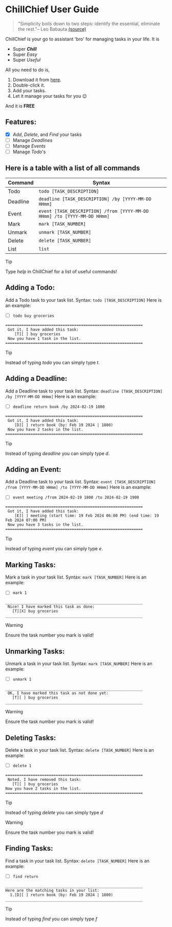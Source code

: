 # ChillChief User Guide

> "Simplicity boils down to two steps: identify the essential, eliminate the rest."– Leo Babauta [(source)](https://dansilvestre.com/productivity-quotes/)

ChillChief is your go to assistant 'bro' for managing tasks in your life. It is
- Super **_Chill_**
- Super _Easy_
- Super _Useful_

All you need to do is,
1. Download it from [here](https://github.com/HusseinSafwan02/ip/releases/tag/A-Jar).
2. Double-click it.
3. Add your tasks.
4. Let it manage your tasks for you 😉

And it is **FREE**

## Features:
- [x] _Add_, _Delete_, and _Find_ your tasks
- [ ] Manage _Deadlines_
- [ ] Manage _Events_
- [ ] Manage  _Todo_'s

## Here is a table with a list of all commands
| Command | Syntax |
| ------  | ----------- |
| Todo    | `todo [TASK_DESCRIPTION]` |
| Deadline  | `deadline [TASK_DESCRIPTION] /by [YYYY-MM-DD HHmm]` |
| Event     | `event [TASK_DESCRIPTION] /from [YYYY-MM-DD HHmm] /to [YYYY-MM-DD HHmm]` |
| Mark     | `mark [TASK_NUMBER]` |
| Unmark     | `unmark [TASK_NUMBER]` |
| Delete     | `delete [TASK_NUMBER]` |
| List     | `list` |

> [!TIP]
> Type _help_ in ChillChief for a list of useful commands!


## Adding a Todo:
Add a Todo task to your task list.
Syntax: `todo [TASK_DESCRIPTION]`
Here is an example: 
- [ ] `todo buy groceries`
~~~
============================================================
 Got it, I have added this task:
    [T][ ] buy groceries
 Now you have 1 task in the list.
============================================================
~~~
> [!TIP]
> Instead of typing _todo_ you can simply type _t_.


## Adding a Deadline:
Add a Deadline task to your task list.
Syntax: `deadline [TASK_DESCRIPTION] /by [YYYY-MM-DD HHmm]`
Here is an example: 
- [ ] `deadline return book /by 2024-02-19 1800`
~~~
============================================================
 Got it, I have added this task:
    [D][ ] return book (by: Feb 19 2024 | 1800)
 Now you have 2 tasks in the list.
============================================================
~~~
> [!TIP]
> Instead of typing _deadline_ you can simply type _d_.


## Adding an Event:
Add a Deadline task to your task list.
Syntax: `event [TASK_DESCRIPTION] /from [YYYY-MM-DD HHmm] /to [YYYY-MM-DD HHmm]`
Here is an example: 
- [ ] `event meeting /from 2024-02-19 1800 /to 2024-02-19 1900`
~~~
============================================================
 Got it, I have added this task:
    [E][ ] meeting (start time: 19 Feb 2024 06:00 PM) (end time: 19 Feb 2024 07:00 PM)
 Now you have 3 tasks in the list.
============================================================
~~~
> [!TIP]
> Instead of typing _event_ you can simply type _e_.


## Marking Tasks:
Mark a task in your task list.
Syntax: `mark [TASK_NUMBER]`
Here is an example: 
- [ ] `mark 1`
~~~
____________________________________________________________
 Nice! I have marked this task as done:
   [T][X] buy groceries
____________________________________________________________
~~~
> [!WARNING]
> Ensure the task number you mark is valid!


## Unmarking Tasks:
Unmark a task in your task list.
Syntax: `mark [TASK_NUMBER]`
Here is an example: 
- [ ] `unmark 1`
~~~
____________________________________________________________
 OK, I have marked this task as not done yet:
   [T][ ] buy groceries
____________________________________________________________
~~~
> [!WARNING]
> Ensure the task number you mark is valid!


## Deleting Tasks:
Delete a task in your task list.
Syntax: `delete [TASK_NUMBER]`
Here is an example: 
- [ ] `delete 1`
~~~
============================================================
 Noted. I have removed this task:
   [T][ ] buy groceries
Now you have 2 tasks in the list.
============================================================
~~~
>[!TIP]
>Instead of typing _delete_ you can simply type _d_

>[!WARNING]
> Ensure the task number you mark is valid!


## Finding Tasks:
Find a task in your task list.
Syntax: `delete [TASK_NUMBER]`
Here is an example: 
- [ ] `find return`
~~~
____________________________________________________________
Here are the matching tasks in your list:
  1.[D][ ] return book (by: Feb 19 2024 | 1800)
____________________________________________________________
~~~
>[!TIP]
>Instead of typing _find_ you can simply type _f_












